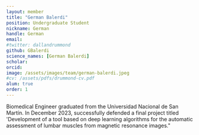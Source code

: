 ```yaml
---
layout: member
title: "German Balerdi"
position: Undergraduate Student
nickname: German
handle: German
email: 
#twitter: dallandrummond
github: GBalerdi
science_names: [German Balerdi]
scholar: 
orcid: 
image: /assets/images/team/german-balerdi.jpeg
#cv: /assets/pdfs/drummond-cv.pdf
alum: true
order: 1
---
```


Biomedical Engineer graduated from the Universidad Nacional de San Martín. In December 2023, successfully defended a final project titled 'Development of a tool based on deep learning algorithms for the automatic assessment of lumbar muscles from magnetic resonance images."